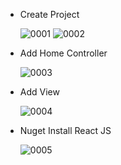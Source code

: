 - Create Project

    <img class="img-responsive" src="{{ site.url }}/assets/images/posts/20161108/0001.png" alt="0001"/>
    
    <img class="img-responsive" src="{{ site.url }}/assets/images/posts/20161108/0002.png" alt="0002"/>

- Add Home Controller

    <img class="img-responsive" src="{{ site.url }}/assets/images/posts/20161108/0003.png" alt="0003"/>
- Add View

    <img class="img-responsive" src="{{ site.url }}/assets/images/posts/20161108/0004.png" alt="0004"/>

- Nuget Install React JS
    
    <img class="img-responsive" src="{{ site.url }}/assets/images/posts/20161108/0005.png" alt="0005"/>